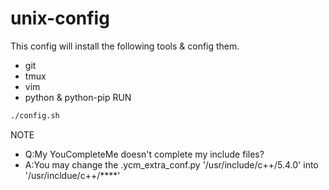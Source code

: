 # unix-config
This config will install the following tools & config them.
- git
- tmux
- vim
- python & python-pip
RUN
```bash
./config.sh
```

NOTE
- Q:My YouCompleteMe doesn't complete my include files?
- A:You may change the .ycm_extra_conf.py '/usr/include/c++/5.4.0' into '/usr/incldue/c++/****'
